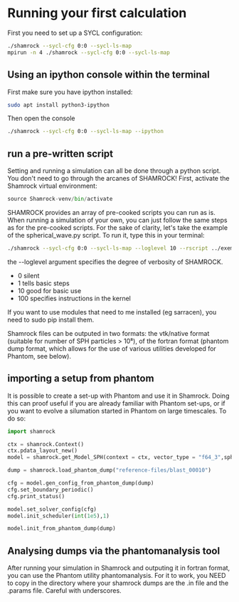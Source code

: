 # Running your first calculation
First you need to set up a SYCL configuration:

```bash
./shamrock --sycl-cfg 0:0 --sycl-ls-map
mpirun -n 4 ./shamrock --sycl-cfg 0:0 --sycl-ls-map
```
## Using an ipython console within the terminal

First make sure you have ipython installed:
```bash
sudo apt install python3-ipython
```
Then open the console

```bash
./shamrock --sycl-cfg 0:0 --sycl-ls-map --ipython
```
## run a pre-written script
Setting and running a simulation can all be done through a python script. You don't need to go through the arcanes of SHAMROCK! First, activate the Shamrock virtual environment:

```python
source Shamrock-venv/bin/activate
```

SHAMROCK provides an array of pre-cooked scripts you can run as is. When running a simulation of your own, you can just follow the same steps as for the pre-cooked scripts.
For the sake of clarity, let's take the example of the spherical_wave.py script. To run it, type this in your terminal:

```bash
./shamrock --sycl-cfg 0:0 --sycl-ls-map --loglevel 10 --rscript ../exemples/spherical_wave.py
```
the --loglevel argument specifies the degree of verbosity of SHAMROCK.
- 0 silent
- 1 tells basic steps
- 10 good for basic use
- 100 specifies instructions in the kernel

If you want to use modules that need to me installed (eg sarracen), you need to sudo pip install them.

Shamrock files can be outputed in two formats: the vtk/native format (suitable for number of SPH particles > 10⁸), of the fortran format (phantom dump format, which allows for the use of various utilities developed for Phantom, see below).

## importing a setup from phantom

It is possible to create a set-up with Phantom and use it in Shamrock. Doing this can proof useful if you are already familiar with Phantom set-ups, or if you want to evolve a silumation started in Phantom on large timescales. To do so:
```python
import shamrock

ctx = shamrock.Context()
ctx.pdata_layout_new()
model = shamrock.get_Model_SPH(context = ctx, vector_type = "f64_3",sph_kernel = "M6")

dump = shamrock.load_phantom_dump("reference-files/blast_00010")

cfg = model.gen_config_from_phantom_dump(dump)
cfg.set_boundary_periodic()
cfg.print_status()

model.set_solver_config(cfg)
model.init_scheduler(int(1e5),1)

model.init_from_phantom_dump(dump)
```

## Analysing dumps via the phantomanalysis tool

After running your simulation in Shamrock and outputing it in fortran format, you can use the Phantom utility phantomanalysis. For it to work, you NEED to copy in the directory where your shamrock dumps are the .in file and the .params file. Careful with underscores.
